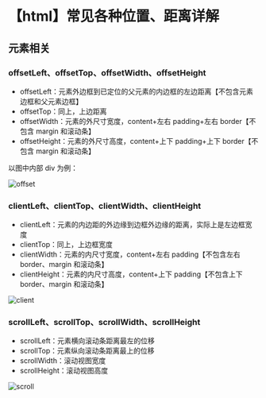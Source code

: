 # 【html】常见各种位置、距离详解

## 元素相关


### offsetLeft、offsetTop、offsetWidth、offsetHeight

- offsetLeft：元素外边框到已定位的父元素的内边框的左边距离【不包含元素边框和父元素边框】
- offsetTop：同上，上边距离
- offsetWidth：元素的外尺寸宽度，content+左右 padding+左右 border【不包含 margin 和滚动条】
- offsetHeight：元素的外尺寸高度，content+上下 padding+上下 border【不包含 margin 和滚动条】

以图中内部 div 为例：

![offset](https://cdn.jsdelivr.net/gh/jackyli1991/Image-Hosting/img/offset.png)

### clientLeft、clientTop、clientWidth、clientHeight

- clientLeft：元素的内边距的外边缘到边框外边缘的距离，实际上是左边框宽度
- clientTop：同上，上边框宽度
- clientWidth：元素的内尺寸宽度，content+左右 padding【不包含左右 border、margin 和滚动条】
- clientHeight：元素的内尺寸高度，content+上下 padding【不包含上下 border、margin 和滚动条】

![client](https://cdn.jsdelivr.net/gh/jackyli1991/Image-Hosting/img/client.png)

### scrollLeft、scrollTop、scrollWidth、scrollHeight

- scrollLeft：元素横向滚动条距离最左的位移
- scrollTop：元素纵向滚动条距离最上的位移
- scrollWidth：滚动视图宽度
- scrollHeight：滚动视图高度

![scroll](https://cdn.jsdelivr.net/gh/jackyli1991/Image-Hosting/img/scroll.png)

